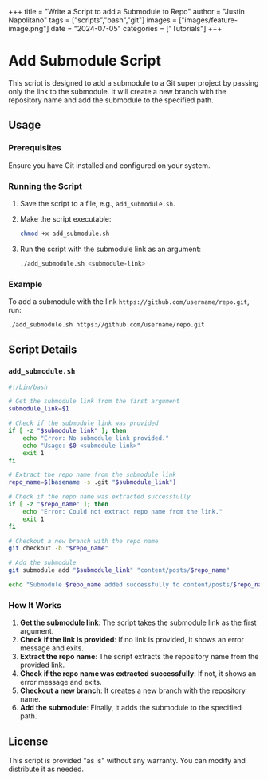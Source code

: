 +++
title =  "Write a Script to add a Submodule to Repo"
author = "Justin Napolitano"
tags = ["scripts","bash","git"]
images = ["images/feature-image.png"]
date = "2024-07-05"
categories = ["Tutorials"]
+++
# Add Submodule Script

This script is designed to add a submodule to a Git super project by passing only the link to the submodule. It will create a new branch with the repository name and add the submodule to the specified path.

## Usage

### Prerequisites

Ensure you have Git installed and configured on your system.

### Running the Script

1. Save the script to a file, e.g., `add_submodule.sh`.

2. Make the script executable:
    ```bash
    chmod +x add_submodule.sh
    ```

3. Run the script with the submodule link as an argument:
    ```bash
    ./add_submodule.sh <submodule-link>
    ```

### Example

To add a submodule with the link `https://github.com/username/repo.git`, run:
```bash
./add_submodule.sh https://github.com/username/repo.git
```

## Script Details

### `add_submodule.sh`

```bash
#!/bin/bash

# Get the submodule link from the first argument
submodule_link=$1

# Check if the submodule link was provided
if [ -z "$submodule_link" ]; then
    echo "Error: No submodule link provided."
    echo "Usage: $0 <submodule-link>"
    exit 1
fi

# Extract the repo name from the submodule link
repo_name=$(basename -s .git "$submodule_link")

# Check if the repo name was extracted successfully
if [ -z "$repo_name" ]; then
    echo "Error: Could not extract repo name from the link."
    exit 1
fi

# Checkout a new branch with the repo name
git checkout -b "$repo_name"

# Add the submodule
git submodule add "$submodule_link" "content/posts/$repo_name"

echo "Submodule $repo_name added successfully to content/posts/$repo_name"
```

### How It Works

1. **Get the submodule link**: The script takes the submodule link as the first argument.
2. **Check if the link is provided**: If no link is provided, it shows an error message and exits.
3. **Extract the repo name**: The script extracts the repository name from the provided link.
4. **Check if the repo name was extracted successfully**: If not, it shows an error message and exits.
5. **Checkout a new branch**: It creates a new branch with the repository name.
6. **Add the submodule**: Finally, it adds the submodule to the specified path.

## License

This script is provided "as is" without any warranty. You can modify and distribute it as needed.
